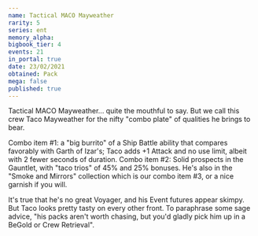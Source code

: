 ```yaml
---
name: Tactical MACO Mayweather
rarity: 5
series: ent
memory_alpha:
bigbook_tier: 4
events: 21
in_portal: true
date: 23/02/2021
obtained: Pack
mega: false
published: true
---
```


Tactical MACO Mayweather... quite the mouthful to say. But we call this crew Taco Mayweather for the nifty "combo plate" of qualities he brings to bear.

Combo item #1: a "big burrito" of a Ship Battle ability that compares favorably with Garth of Izar's; Taco adds +1 Attack and no use limit, albeit with 2 fewer seconds of duration. Combo item #2: Solid prospects in the Gauntlet, with "taco trios" of 45% and 25% bonuses. He's also in the "Smoke and Mirrors" collection which is our combo item #3, or a nice garnish if you will.

It's true that he's no great Voyager, and his Event futures appear skimpy. But Taco looks pretty tasty on every other front. To paraphrase some sage advice, "his packs aren't worth chasing, but you'd gladly pick him up in a BeGold or Crew Retrieval".
